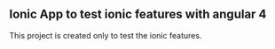 ## Ionic App to test ionic features with angular 4  

This project is created only to test the ionic features.
